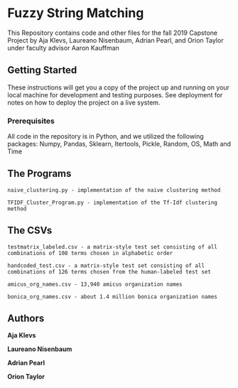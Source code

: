 # Fuzzy String Matching

This Repository contains code and other files for the fall 2019 Capstone Project by Aja Klevs, Laureano Nisenbaum, Adrian Pearl, and Orion Taylor under faculty advisor Aaron Kauffman

## Getting Started

These instructions will get you a copy of the project up and running on your local machine for development and testing purposes. See deployment for notes on how to deploy the project on a live system.

### Prerequisites

All code in the repository is in Python, and we utilized the following packages: Numpy, Pandas, Sklearn,  Itertools, Pickle, Random, OS, Math and Time


## The Programs

```
naive_clustering.py - implementation of the naive clustering method
```
```
TFIDF_Cluster_Program.py - implementation of the Tf-Idf clustering method
```

## The CSVs

```
testmatrix_labeled.csv - a matrix-style test set consisting of all combinations of 108 terms chosen in alphabetic order
```
```
handcoded_test.csv - a matrix-style test set consisting of all combinations of 126 terms chosen from the human-labeled test set
```
```
amicus_org_names.csv - 13,940 amicus organization names
```
```
bonica_org_names.csv - about 1.4 million bonica organization names
```


 

## Authors

**Aja Klevs**

**Laureano Nisenbaum**

**Adrian Pearl**

**Orion Taylor**

